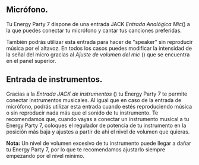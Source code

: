 ## Micrófono.

Tu Energy Party 7 dispone de una entrada JACK *Entrada Analógica Mic*() a la que puedes conectar tu micrófono y cantar tus canciones preferidas. 

También podrás utilizar esta entrada para hacer de "speaker" sin reproducir música por el altavoz. En todos los casos puedes modificar la intensidad de la señal del micro gracias al *Ajuste de volumen del mic* () que se encuentra en el panel superior.


## Entrada de instrumentos.

Gracias a la *Entrada JACK de instrumentos* () tu Energy Party 7 te permite conectar instrumentos musicales. Al igual que en caso de la entrada de micrófono, podrás utilizar esta entrada cuando estés reproduciendo música o sin reproducir nada más que el sonido de tu instrumento. Te recomendamos que, cuando vayas a conectar un instrumento musical a tu Energy Party 7, coloques el regulador de potencia de tu instrumento en la posición más baja y ajustes a partir de ahí el nivel de volumen que quieras.

**Nota:** Un nivel de volumen excesivo de tu instrumento puede llegar a dañar tu Energy Party 7, por lo que te recomendamos ajustarlo siempre empezando por el nivel mínimo.
